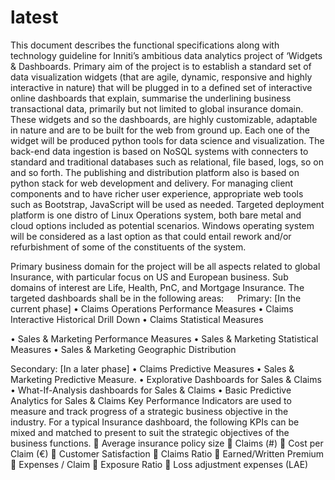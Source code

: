 # latest
This document describes the functional specifications along with technology guideline for Inniti’s ambitious data analytics project of ‘Widgets & Dashboards. Primary aim of the project is to establish a standard set of data visualization widgets (that are agile, dynamic, responsive and highly interactive in nature) that will be plugged in to a defined set of interactive online dashboards that explain, summarise the underlining business transactional data, primarily but not limited to global insurance domain. These widgets and so the dashboards, are highly customizable, adaptable in nature and are to be built for the web from ground up. 
	Each one of the widget will be produced python tools for data science and visualization. The back-end data ingestion is based on NoSQL systems with connecters to standard and traditional databases such as relational, file based, logs, so on and so forth. The publishing and distribution platform also is based on python stack for web development and delivery. For managing client components and to have richer user experience, appropriate web tools such as Bootstrap, JavaScript will be used as needed. Targeted deployment platform is one distro of Linux Operations system, both bare metal and cloud options included as potential scenarios. Windows operating system will be considered as a last option as that could entail rework and/or refurbishment of some of the constituents of the system.

Primary business domain for the project will be all aspects related to global Insurance, with particular focus on US and European business. Sub domains of interest are Life, Health, PnC, and Mortgage Insurance. The targeted dashboards shall be in the following areas:
 
Primary: [In the current phase]
•	Claims Operations Performance Measures
•	Claims Interactive Historical Drill Down
•	Claims Statistical Measures

•	Sales & Marketing Performance Measures
•	Sales & Marketing Statistical Measures
•	Sales & Marketing Geographic Distribution

Secondary: [In a later phase]
•	Claims Predictive Measures
•	Sales & Marketing Predictive Measure.
•	Explorative Dashboards for Sales & Claims
•	What-If-Analysis dashboards for Sales & Claims
•	Basic Predictive Analytics for Sales & Claims
Key Performance Indicators are used to measure and track progress of a strategic business objective in the industry. For a typical Insurance dashboard, the following KPIs can be mixed and matched to present to suit the strategic objectives of the business functions.
	Average insurance policy size
	Claims (#)
	Cost per Claim (€)
	Customer Satisfaction
	Claims Ratio
	Earned/Written Premium
	Expenses / Claim
	Exposure Ratio
	Loss adjustment expenses (LAE)
